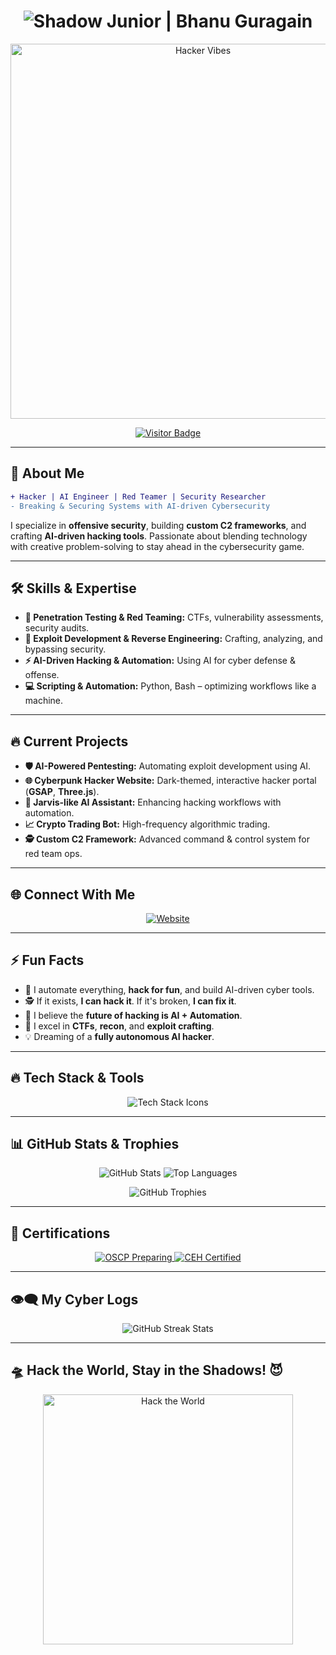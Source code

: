 <!-- 🚀 Shadow@Bhanu 😈 -->

<h1 align="center">
  <img src="https://readme-typing-svg.herokuapp.com?font=Orbitron&size=35&duration=3500&color=00FF00&center=true&vCenter=true&width=600&height=50&lines=%E2%9A%A1+Shadow+Junior+%7C+Bhanu+Guragain+%E2%9A%A1;Cyber+Security+%7C+AI+%7C+Automation;Exploiting+%26+Securing+the+Future!" alt="Shadow Junior | Bhanu Guragain">
</h1>

<p align="center">
  <img src="https://media.giphy.com/media/hWZBZjMMuMl7sWe0x8/giphy.gif" width="600" alt="Hacker Vibes">
</p>

<p align="center">
  <a href="https://github.com/BhanuGuragain0">
    <img src="https://visitor-badge.glitch.me/badge?page_id=BhanuGuragain0" alt="Visitor Badge"/>
  </a>
</p>

---

## 🦇 About Me

```diff
+ Hacker | AI Engineer | Red Teamer | Security Researcher
- Breaking & Securing Systems with AI-driven Cybersecurity
```

I specialize in **offensive security**, building **custom C2 frameworks**, and crafting **AI-driven hacking tools**. Passionate about blending technology with creative problem-solving to stay ahead in the cybersecurity game.

---

## 🛠️ Skills & Expertise

- **🔺 Penetration Testing & Red Teaming:** CTFs, vulnerability assessments, security audits.
- **🔹 Exploit Development & Reverse Engineering:** Crafting, analyzing, and bypassing security.
- **⚡ AI-Driven Hacking & Automation:** Using AI for cyber defense & offense.
- **💻 Scripting & Automation:** Python, Bash – optimizing workflows like a machine.

---

## 🔥 Current Projects

- **🛡️ AI-Powered Pentesting:** Automating exploit development using AI.
- **🌐 Cyberpunk Hacker Website:** Dark-themed, interactive hacker portal (**GSAP**, **Three.js**).
- **🧠 Jarvis-like AI Assistant:** Enhancing hacking workflows with automation.
- **📈 Crypto Trading Bot:** High-frequency algorithmic trading.
- **🕵️ Custom C2 Framework:** Advanced command & control system for red team ops.

---

## 🌐 Connect With Me

<p align="center">
  <a href="https://bhanuguragain.com.np">
    <img src="https://img.shields.io/badge/Website-0A66C2?style=for-the-badge&logo=Google-Chrome&logoColor=white" alt="Website">
  </a>
</p>

---

## ⚡ Fun Facts

- 🚀 I automate everything, **hack for fun**, and build AI-driven cyber tools.
- 🕵️ If it exists, **I can hack it**. If it's broken, **I can fix it**.
- 🧠 I believe the **future of hacking is AI + Automation**.
- 🎯 I excel in **CTFs**, **recon**, and **exploit crafting**.
- 💡 Dreaming of a **fully autonomous AI hacker**.

---

## 🔥 Tech Stack & Tools

<p align="center">
  <img src="https://skillicons.dev/icons?i=python,bash,kali,postgresql,mysql,html,css,js,php" alt="Tech Stack Icons">
</p>

---

## 📊 GitHub Stats & Trophies

<p align="center">
  <img src="https://github-readme-stats.vercel.app/api?username=BhanuGuragain0&show_icons=true&theme=radical&hide_border=true&include_all_commits=true" alt="GitHub Stats">
  <img src="https://github-readme-stats.vercel.app/api/top-langs/?username=BhanuGuragain0&layout=compact&theme=radical&hide_border=true" alt="Top Languages">
</p>

<p align="center">
  <img src="https://github-profile-trophy.vercel.app/?username=BhanuGuragain0&theme=radical&no-bg=true&no-frame=true" alt="GitHub Trophies">
</p>

---

## 📜 Certifications

<p align="center">
  <a href="https://www.credly.com/badges/your-badge-id">
    <img src="https://img.shields.io/badge/OSCP-FFD43B?style=for-the-badge&logo=linux&logoColor=black" alt="OSCP Preparing">
  </a>
  <a href="https://www.credly.com/badges/your-badge-id">
    <img src="https://img.shields.io/badge/CEH-FF6F61?style=for-the-badge&logo=linux&logoColor=white" alt="CEH Certified">
  </a>
</p>

---

## 👁️‍🗨️ My Cyber Logs

<p align="center">
  <img src="https://github-readme-streak-stats.herokuapp.com/?user=BhanuGuragain0&theme=matrix&hide_border=true&border_radius=15" alt="GitHub Streak Stats">
</p>

---

## 🛸 Hack the World, Stay in the Shadows! 😈

<p align="center">
  <img src="https://media.giphy.com/media/xT9IgzoKnwFNmISR8I/giphy.gif" width="400" alt="Hack the World">
</p>
